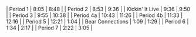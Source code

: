 | Period 1         | 8:05  | 8:48  |
| Period 2         | 8:53  | 9:36  |
| Kickin' It Live  | 9:36  | 9:50  |
| Period 3         | 9:55  | 10:38 |
| Period 4a        | 10:43 | 11:26 |
| Period 4b        | 11:33 | 12:16 |
| Period 5         | 12:21 | 1:04  |
| Bear Connections | 1:09  | 1:29  |
| Period 6         | 1:34  | 2:17  |
| Period 7         | 2:22  | 3:05  |
